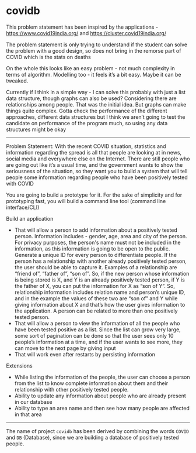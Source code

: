# covidb

This problem statement has been inspired by the applications - https://www.covid19india.org/ and https://cluster.covid19india.org/ 


The problem statement is only trying to understand if the student can solve the problem with a good design, so does not bring in the remorse part of COVID which is the stats on deaths


On the whole this looks like an easy problem - not much complexity in terms of algorithm. Modelling too - it feels it’s a bit easy. Maybe it can be tweaked.


Currently if I think in a simple way - I can solve this probably with just a list data structure, though graphs can also be used? Considering there are relationships among people. That was the initial idea. But graphs can make things quite complex. Gotta check the performance of the different approaches, different data structures but I think we aren’t going to test the candidate on performance of the program much, so using any data structures might be okay

----

Problem Statement:
With the recent COVID situation, statistics and information regarding the spread is all that people are looking at in news, social media and everywhere else on the Internet. There are still people who are going out like it’s a usual time, and the government wants to show the seriousness of the situation, so they want you to build a system that will tell people some information regarding people who have been positively tested with COVID


You are going to build a prototype for it. For the sake of simplicity and for prototyping fast, you will build a command line tool (command line interface/CLI)


Build an application
* That will allow a person to add information about a positively tested person. Information includes - gender, age, area and city of the person. For privacy purposes, the person's name must not be included in the information, as this information is going to be open to the public. Generate a unique ID for every person to differentiate people. If the person has a relationship with another already positively tested person, the user should be able to capture it. Examples of a relationship are “friend of”, “father of”, “son of”. So, if the new person whose information is being stored is X, and Y is an already positively tested person, if Y is the father of X, you can put the information for X as “son of Y”. So, relationship information includes relation name and person’s unique ID, and in the example the values of these two are “son of” and Y while giving information about X and that’s how the user gives information to the application. A person can be related to more than one positively tested person.
* That will allow a person to view the information of all the people who have been tested positive as a list. Since the list can grow very large, some sort of pagination can be done so that the user sees only 10 people’s information at a time, and if the user wants to see more, they can move to the next page by giving input
* That will work even after restarts by persisting information


Extensions
* While listing the information of the people, the user can choose a person from the list to know complete information about them and their relationship with other positively tested people. 
* Ability to update any information about people who are already present in our database
* Ability to type an area name and then see how many people are affected in that area

---

The name of project `covidb` has been derived by combining the words `COVID` and
`DB` (Database), since we are building a database of positively tested people.
